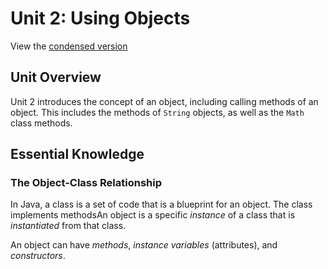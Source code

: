 # Unit 2: Using Objects

View the [condensed version](condensed.md)

## Unit Overview

Unit 2 introduces the concept of an object, including calling methods of an object. This includes the methods of `String` objects, as well as the `Math` class methods.

## Essential Knowledge

### The Object-Class Relationship

In Java, a class is a set of code that is a blueprint for an object. The class implements methodsAn object is a specific *instance* of a class that is *instantiated* from that class.

An object can have *methods*, *instance variables* (attributes), and *constructors*. 
